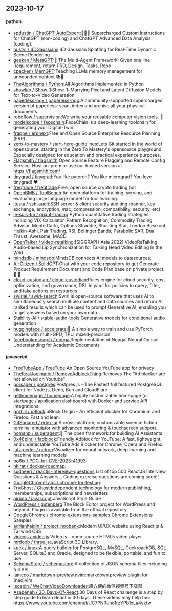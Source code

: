## 2023-10-17

#### python
* [spdustin / ChatGPT-AutoExpert](https://github.com/spdustin/ChatGPT-AutoExpert):🚀🧠💬 Supercharged Custom Instructions for ChatGPT (non-coding) and ChatGPT Advanced Data Analysis (coding).
* [hustvl / 4DGaussians](https://github.com/hustvl/4DGaussians):4D Gaussian Splatting for Real-Time Dynamic Scene Rendering
* [geekan / MetaGPT](https://github.com/geekan/MetaGPT):🌟 The Multi-Agent Framework: Given one line Requirement, return PRD, Design, Tasks, Repo
* [cpacker / MemGPT](https://github.com/cpacker/MemGPT):Teaching LLMs memory management for unbounded context 📚🦙
* [TheAlgorithms / Python](https://github.com/TheAlgorithms/Python):All Algorithms implemented in Python
* [showlab / Show-1](https://github.com/showlab/Show-1):Show-1: Marrying Pixel and Latent Diffusion Models for Text-to-Video Generation
* [paperless-ngx / paperless-ngx](https://github.com/paperless-ngx/paperless-ngx):A community-supported supercharged version of paperless: scan, index and archive all your physical documents
* [roboflow / supervision](https://github.com/roboflow/supervision):We write your reusable computer vision tools. 💜
* [modelscope / facechain](https://github.com/modelscope/facechain):FaceChain is a deep-learning toolchain for generating your Digital-Twin.
* [frappe / erpnext](https://github.com/frappe/erpnext):Free and Open Source Enterprise Resource Planning (ERP)
* [zero-to-mastery / start-here-guidelines](https://github.com/zero-to-mastery/start-here-guidelines):Lets Git started in the world of opensource, starting in the Zero To Mastery's opensource playground. Especially designed for education and practical experience purposes.
* [Flagsmith / flagsmith](https://github.com/Flagsmith/flagsmith):Open Source Feature Flagging and Remote Config Service. Host on-prem or use our hosted version at https://flagsmith.com/
* [tinygrad / tinygrad](https://github.com/tinygrad/tinygrad):You like pytorch? You like micrograd? You love tinygrad! ❤️
* [freqtrade / freqtrade](https://github.com/freqtrade/freqtrade):Free, open source crypto trading bot
* [OpenBMB / ToolBench](https://github.com/OpenBMB/ToolBench):An open platform for training, serving, and evaluating large language model for tool learning.
* [jtesta / ssh-audit](https://github.com/jtesta/ssh-audit):SSH server & client security auditing (banner, key exchange, encryption, mac, compression, compatibility, security, etc)
* [je-suis-tm / quant-trading](https://github.com/je-suis-tm/quant-trading):Python quantitative trading strategies including VIX Calculator, Pattern Recognition, Commodity Trading Advisor, Monte Carlo, Options Straddle, Shooting Star, London Breakout, Heikin-Ashi, Pair Trading, RSI, Bollinger Bands, Parabolic SAR, Dual Thrust, Awesome, MACD
* [OpenTalker / video-retalking](https://github.com/OpenTalker/video-retalking):[SIGGRAPH Asia 2022] VideoReTalking: Audio-based Lip Synchronization for Talking Head Video Editing In the Wild
* [mindsdb / mindsdb](https://github.com/mindsdb/mindsdb):MindsDB connects AI models to datasources.
* [AI-Citizen / SolidGPT](https://github.com/AI-Citizen/SolidGPT):Chat with your code repository to get Generate Product Requirement Document and Code Plan base on private project. 🧱 🧱
* [cloud-custodian / cloud-custodian](https://github.com/cloud-custodian/cloud-custodian):Rules engine for cloud security, cost optimization, and governance, DSL in yaml for policies to query, filter, and take actions on resources
* [swirlai / swirl-search](https://github.com/swirlai/swirl-search):Swirl is open-source software that uses AI to simultaneously search multiple content and data sources and return AI ranked results which can be used to prompt Generative AI, enabling you to get answers based on your own data.
* [Stability-AI / stable-audio-tools](https://github.com/Stability-AI/stable-audio-tools):Generative models for conditional audio generation
* [huggingface / accelerate](https://github.com/huggingface/accelerate):🚀 A simple way to train and use PyTorch models with multi-GPU, TPU, mixed-precision
* [facebookresearch / nougat](https://github.com/facebookresearch/nougat):Implementation of Nougat Neural Optical Understanding for Academic Documents

#### javascript
* [FreeTubeApp / FreeTube](https://github.com/FreeTubeApp/FreeTube):An Open Source YouTube app for privacy
* [TheRealJoelmatic / RemoveAdblockThing](https://github.com/TheRealJoelmatic/RemoveAdblockThing):Removes The "Ad blocker are not allowed on Youtube"
* [porsager / postgres](https://github.com/porsager/postgres):Postgres.js - The Fastest full featured PostgreSQL client for Node.js, Deno, Bun and CloudFlare
* [gethomepage / homepage](https://github.com/gethomepage/homepage):A highly customizable homepage (or startpage / application dashboard) with Docker and service API integrations.
* [gorhill / uBlock](https://github.com/gorhill/uBlock):uBlock Origin - An efficient blocker for Chromium and Firefox. Fast and lean.
* [GitSquared / edex-ui](https://github.com/GitSquared/edex-ui):A cross-platform, customizable science fiction terminal emulator with advanced monitoring & touchscreen support.
* [homanp / superagent](https://github.com/homanp/superagent):🥷 The open framework for building AI Assistants
* [0x48piraj / fadblock](https://github.com/0x48piraj/fadblock):Friendly Adblock for YouTube: A fast, lightweight, and undetectable YouTube Ads Blocker for Chrome, Opera and Firefox.
* [lutzroeder / netron](https://github.com/lutzroeder/netron):Visualizer for neural network, deep learning and machine learning models
* [po6ix / POC-for-CVE-2023-41993](https://github.com/po6ix/POC-for-CVE-2023-41993):
* [hkirat / docker-roadmap](https://github.com/hkirat/docker-roadmap):
* [sudheerj / reactjs-interview-questions](https://github.com/sudheerj/reactjs-interview-questions):List of top 500 ReactJS Interview Questions & Answers....Coding exercise questions are coming soon!!
* [GoogleChromeLabs / chrome-for-testing](https://github.com/GoogleChromeLabs/chrome-for-testing):
* [TryGhost / Ghost](https://github.com/TryGhost/Ghost):Independent technology for modern publishing, memberships, subscriptions and newsletters.
* [airbnb / javascript](https://github.com/airbnb/javascript):JavaScript Style Guide
* [WordPress / gutenberg](https://github.com/WordPress/gutenberg):The Block Editor project for WordPress and beyond. Plugin is available from the official repository.
* [GoogleChrome / chrome-extensions-samples](https://github.com/GoogleChrome/chrome-extensions-samples):Chrome Extensions Samples
* [adrianhajdin / project_hoobank](https://github.com/adrianhajdin/project_hoobank):Modern UI/UX website using React.js & Tailwind CSS
* [videojs / video.js](https://github.com/videojs/video.js):Video.js - open source HTML5 video player
* [mrdoob / three.js](https://github.com/mrdoob/three.js):JavaScript 3D Library.
* [knex / knex](https://github.com/knex/knex):A query builder for PostgreSQL, MySQL, CockroachDB, SQL Server, SQLite3 and Oracle, designed to be flexible, portable, and fun to use.
* [SchemaStore / schemastore](https://github.com/SchemaStore/schemastore):A collection of JSON schema files including full API
* [iamcco / markdown-preview.nvim](https://github.com/iamcco/markdown-preview.nvim):markdown preview plugin for (neo)vim
* [lecepin / WeChatVideoDownloader](https://github.com/lecepin/WeChatVideoDownloader):超方便的微信视频号下载器
* [Asabeneh / 30-Days-Of-React](https://github.com/Asabeneh/30-Days-Of-React):30 Days of React challenge is a step by step guide to learn React in 30 days. These videos may help too: https://www.youtube.com/channel/UC7PNRuno1rzYPb1xLa4yktw
